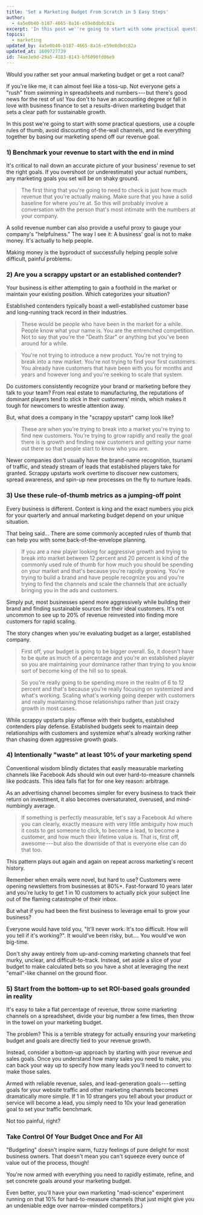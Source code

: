 ```yaml
---
title: 'Set a Marketing Budget From Scratch in 5 Easy Steps'
author:
  - 4a5e0b40-b187-4665-8a16-e59e8dbdc82a
excerpt: 'In this post we''re going to start with some practical questions, use a couple rules of thumb, avoid discounting of-the-wall channels, and tie everything together by basing our marketing spend off our revenue goal.'
topics:
  - marketing
updated_by: 4a5e0b40-b187-4665-8a16-e59e8dbdc82a
updated_at: 1609727739
id: 74ae3e9d-29a5-4183-8143-bf6090fd06e9
---
```

Would you rather set your annual marketing budget or get a root canal?

If you're like me, it can almost feel like a toss-up. Not everyone gets a "rush" from swimming in spreadsheets and numbers --- but there's good news for the rest of us! You don't to have an accounting degree or fall in love with business finance to set a results-driven marketing budget that sets a clear path for sustainable growth.

In this post we're going to start with some practical questions, use a couple rules of thumb, avoid discounting of-the-wall channels, and tie everything together by basing our marketing spend off our revenue goal.

### 1) Benchmark your revenue to start with the end in mind

It's critical to nail down an accurate picture of your business' revenue to set the right goals. If you overshoot (or underestimate) your actual numbers, any marketing goals you set will be on shaky ground.

> The first thing that you're going to need to check is just how much revenue that you're actually making. Make sure that you have a solid baseline for where you're at. So this will probably involve a conversation with the person that's most intimate with the numbers at your company.

A solid revenue number can also provide a useful proxy to gauge your company's "helpfulness." The way I see it: A business' goal is not to make money. It's actually to help people.

Making money is the byproduct of successfully helping people solve difficult, painful problems.

### 2) Are you a scrappy upstart or an established contender?

Your business is either attempting to gain a foothold in the market or maintain your existing position. Which categorizes your situation?

Established contenders typically boast a well-established customer base and long-running track record in their industries.

> These would be people who have been in the market for a while. People know what your name is. You are the entrenched competition. Not to say that you're the "Death Star" or anything but you've been around for a while.

> You're not trying to introduce a new product. You're not trying to break into a new market. You're not trying to find your first customers. You already have customers that have been with you for months and years and however long and you're seeking to scale that system.

Do customers consistently recognize your brand or marketing before they talk to your team? From real estate to manufacturing, the reputations of dominant players tend to stick in their customers' minds, which makes it tough for newcomers to wrestle attention away.

But, what does a company in the "scrappy upstart" camp look like?

> These are when you're trying to break into a market you're trying to find new customers. You're trying to grow rapidly and really the goal there is is growth and finding new customers and getting your name out there so that people start to know who you are.

Newer companies don't usually have the brand-name recognition, tsunami of traffic, and steady stream of leads that established players take for granted. Scrappy upstarts work overtime to discover new customers, spread awareness, and spin-up new processes on the fly to nurture leads.

### 3) Use these rule-of-thumb metrics as a jumping-off point

Every business is different. Context is king and the exact numbers you pick for your quarterly and annual marketing budget depend on your unique situation.

That being said... There are some commonly accepted rules of thumb that can help you with some back-of-the-envelope planning.

> If you are a new player looking for aggressive growth and trying to break into market between 12 percent and 20 percent is kind of the commonly used rule of thumb for how much you should be spending on your market and that's because you're rapidly growing. You're trying to build a brand and have people recognize you and you're trying to find the channels and scale the channels that are actually bringing you in the ads and customers.

Simply put, most businesses spend more aggressively while building their brand and finding sustainable sources for their ideal customers. It's not uncommon to see up to 20% of revenue reinvested into finding more customers for rapid scaling.

The story changes when you're evaluating budget as a larger, established company.

> First off, your budget is going to be bigger overall. So, it doesn't have to be quite as much of a percentage and you're an established player so you are maintaining your dominance rather than trying to you know sort of become king of the hill so to speak.

> So you're really going to be spending more in the realm of 6 to 12 percent and that's because you're really focusing on systemized and what's working. Scaling what's working going deeper with customers and really maintaining those relationships rather than just crazy growth in most cases.

While scrappy upstarts play offense with their budgets, established contenders play defense. Established budgets seek to maintain deep relationships with customers and systemize what's already working rather than chasing down aggressive growth goals.

### 4) Intentionally "waste" at least 10% of your marketing spend

Conventional wisdom blindly dictates that easily measurable marketing channels like Facebook Ads should win out over hard-to-measure channels like podcasts. This idea falls flat for for one key reason: arbitrage.

As an advertising channel becomes simpler for every business to track their return on investment, it also becomes oversaturated, overused, and mind-numbingly average.

> If something is perfectly measurable, let's say a Facebook Ad where you can clearly, exactly measure with very little ambiguity how much it costs to get someone to click, to become a lead, to become a customer, and how much their lifetime value is. That is, first off, awesome --- but also the downside of that is everyone else can do that too.

This pattern plays out again and again on repeat across marketing's recent history.

Remember when emails were novel, but hard to use? Customers were opening newsletters from businesses at 80%+. Fast-forward 10 years later and you're lucky to get 1 in 10 customers to actually pick your subject line out of the flaming catastrophe of their inbox.

But what if you had been the first business to leverage email to grow your business?

Everyone would have told you, "It'll never work. It's too difficult. How will you tell if it's working?". It would've been risky, but.... You would've won big-time.

Don't shy away entirely from up-and-coming marketing channels that feel murky, unclear, and difficult-to-track. Instead, set aside a slice of your budget to make calculated bets so you have a shot at leveraging the next "email"-like channel on the ground floor.

### 5) Start from the bottom-up to set ROI-based goals grounded in reality

It's easy to take a flat percentage of revenue, throw some marketing channels on a spreadsheet, divide your big number a few times, then throw in the towel on your marketing budget.

The problem? This is a terrible strategy for actually ensuring your marketing budget and goals are directly tied to your revenue growth.

Instead, consider a bottom-up approach by starting with your revenue and sales goals. Once you understand how many sales you need to make, you can back your way up to specify how many leads you'll need to convert to make those sales.

Armed with reliable revenue, sales, and lead-generation goals --- setting goals for your website traffic and other marketing channels becomes dramatically more simple. If 1 in 10 strangers you tell about your product or service will become a lead, you simply need to 10x your lead generation goal to set your traffic benchmark.

Not too painful, right?

### Take Control Of Your Budget Once and For All

"Budgeting" doesn't inspire warm, fuzzy feelings of pure delight for most business owners. That doesn't mean you can't squeeze every ounce of value out of the process, though!

You're now armed with everything you need to rapidly estimate, refine, and set concrete goals around your marketing budget.

Even better, you'll have your own marketing "mad-science" experiment running on that 10% for hard-to-measure channels (that just might give you an undeniable edge over narrow-minded competitors.)